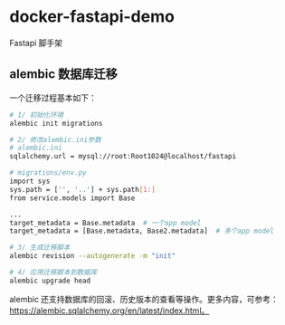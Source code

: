 # docker-fastapi-demo

Fastapi 脚手架

## alembic 数据库迁移

一个迁移过程基本如下：

```bash 
# 1/ 初始化环境 
alembic init migrations 

# 2/ 修改alembic.ini参数
# alembic.ini 
sqlalchemy.url = mysql://root:Root1024@localhost/fastapi

# migrations/env.py
import sys 
sys.path = ['', '..'] + sys.path[1:]
from service.models import Base

...
target_metadata = Base.metadata  # 一个app model 
target_metadata = [Base.metadata, Base2.metadata]  # 多个app model

# 3/ 生成迁移脚本
alembic revision --autogenerate -m "init"

# 4/ 应用迁移脚本到数据库
alembic upgrade head 
```

alembic 还支持数据库的回滚、历史版本的查看等操作。更多内容，可参考：https://alembic.sqlalchemy.org/en/latest/index.html。